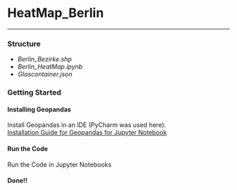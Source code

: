 # HeatMap_Berlin
***
### Structure
* *Berlin_Bezirke.shp*
* *Berlin_HeatMap.ipynb*
* *Glascontainer.json*
### Getting Started
#### Installing Geopandas 
Install Geopandas in an IDE (PyCharm was used here).\
[Installation Guide for Geopandas for Jupyter Notebook](https://medium.com/@sourav_raj/ultimate-easiest-way-to-install-geopandas-on-windows-add-to-jupyter-notebook-which-will-a4b11223f4f2)
#### Run the Code
Run the Code in Jupyter Notebooks
#### Done!!
